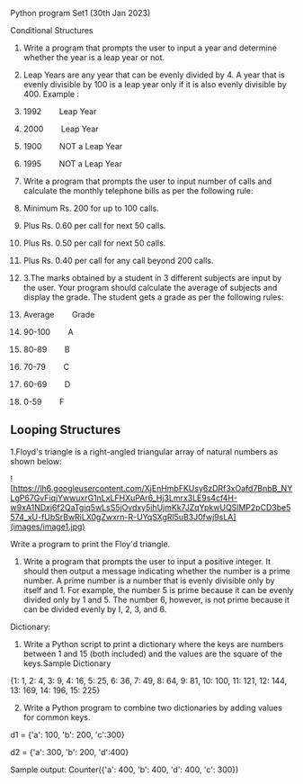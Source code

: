 
Python program Set1 (30th Jan 2023)

Conditional Structures

1.  Write a program that prompts the user to input a year and determine whether the year is a leap year or not.

1.  Leap Years are any year that can be evenly divided by 4. A year that is evenly divisible by 100 is a leap year only if it is also evenly divisible by 400. Example :

1.  1992        Leap Year
2.  2000        Leap Year
3.  1900        NOT a Leap Year
4.  1995        NOT a Leap Year

2.  Write a program that prompts the user to input number of calls and calculate the monthly telephone bills as per the following rule:

5.  Minimum Rs. 200 for up to 100 calls.
6.  Plus Rs. 0.60 per call for next 50 calls.
7.  Plus Rs. 0.50 per call for next 50 calls.
8.  Plus Rs. 0.40 per call for any call beyond 200 calls.

3.  3.The marks obtained by a student in 3 different subjects are input by the user. Your program should calculate the average of subjects and display the grade. The student gets a grade as per the following rules:

1.  Average        Grade
2.  90-100        A
3.  80-89        B
4.  70-79        C
5.  60-69        D

1.  0-59        F

Looping Structures
------------------

1.Floyd's triangle is a right-angled triangular array of natural numbers as shown below:

![https://lh6.googleusercontent.com/XjEnHmbFKUsy6zDRf3xOafd7BnbB_NYLgP67GvFiqjYwwuxrG1nLxLFHXuPAr6_Hj3Lmrx3LE9s4cf4H-w9xA1NDxj6f2QaTgiq5wLsS5jOvdxy5ihUjmKk7JZqYpkwUQSlMP2pCD3be5574_xU-fUbSrBwRiLX0gZwxrn-R-UYqSXgRl5uB3J0fwj9sLA](images/image1.jpg)

Write a program to print the Floy'd triangle.

1.  Write a program that prompts the user to input a positive integer. It should then output a message indicating whether the number is a prime number. A prime number is a number that is evenly divisible only by itself and 1. For example, the number 5 is prime because it can be evenly divided only by 1 and 5. The number 6, however, is not prime because it can be divided evenly by I, 2, 3, and 6.

Dictionary:

1.  Write a Python script to print a dictionary where the keys are numbers between 1 and 15 (both included) and the values are the square of the keys.Sample Dictionary

{1: 1, 2: 4, 3: 9, 4: 16, 5: 25, 6: 36, 7: 49, 8: 64, 9: 81, 10: 100, 11: 121, 12: 144, 13: 169, 14: 196, 15: 225}

2.  Write a Python program to combine two dictionaries by adding values for common keys. 

d1 = {'a': 100, 'b': 200, 'c':300}

d2 = {'a': 300, 'b': 200, 'd':400}

Sample output: Counter({'a': 400, 'b': 400, 'd': 400, 'c': 300})
